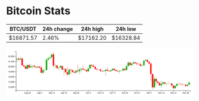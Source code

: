 # Bitcoin Stats

BTC/USDT|24h change|24h high|24h low|
|---|---|---|---|
|$16871.57|2.46%|$17162.20|$16328.84|

<img src="./chart.svg">
